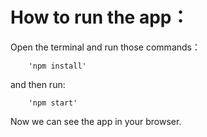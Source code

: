 # How to run the app：
Open the terminal and run those commands： 

        'npm install'
        
and then run: 

        'npm start'  
        
Now we can see the app in your browser. 

